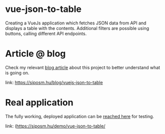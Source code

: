 # vue-json-to-table
Creating a VueJs application which fetches JSON data from API and displays a table with the contents. Additional filters are possible using buttons, calling different API endpoints.

# Article @ blog
Check my relevant [blog article](https://siposm.hu/blog/vuejs-json-to-table) about this project to better understand what is going on.

link: https://siposm.hu/blog/vuejs-json-to-table

# Real application
The fully working, deployed application can be [reached here](https://siposm.hu/demo/vue-json-to-table/) for testing.

link: (https://siposm.hu/demo/vue-json-to-table/